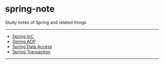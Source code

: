 # spring-note
Study notes of Spring and related things

---

- [Spring IoC](/spring-framework/spring-ioc.md)
- [Spring AOP](/spring-framework/spring-aop.md)
- [Spring Data Access](/spring-framework/spring-data-access.md)
- [Spring Transaction](/spring-framework/spring-transaction.md)

---
